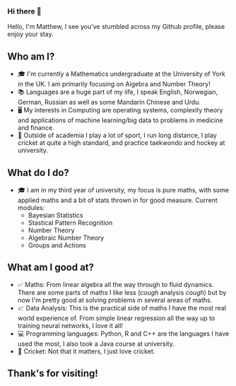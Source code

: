 ### Hi there 👋

Hello, I'm Matthew, I see you've stumbled across my Github profile, please enjoy your stay.

## Who am I? 

* 🎓  I'm currently a Mathematics undergraduate at the University of York in the UK. I am primarily focusing on Algebra and Number Theory!
* 📚  Languages are a huge part of my life, I speak English, Norwegian, German, Russian as well as some Mandarin Chinese and Urdu.
* 🖥  My interests in Computing are operating systems, complexity theory and applications of machine learning/big data to problems in medicine and finance.
* 🏏  Outside of academia I play a lot of sport, I run long distance, I play cricket at quite a high standard, and practice taekwondo and hockey at university.

## What do I do?

* 🎓  I am in my third year of university, my focus is pure maths, with some applied maths and a bit of stats thrown in for good measure. Current modules:
  + Bayesian Statistics
  + Stastical Pattern Recognition
  + Number Theory
  + Algebraic Number Theory
  + Groups and Actions
  
## What am I good at?

* ✅  Maths: From linear algebra all the way through to fluid dynamics. There are some parts of maths I like less (*cough* analysis *cough*) but by now I'm pretty    good at solving problems in several areas of maths.
* 📈  Data Analysis: This is the practical side of maths I have the most real world experience of. From simple linear regression all the way up to training neural networks, I love it all!
* 💻  Programming languages: Python, R and C++ are the languages I have used the most, I also took a Java course at university.
* 🏏  Cricket: Not that it matters, I just love cricket.

## Thank's for visiting!
